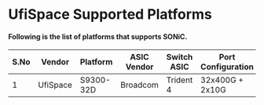 # UfiSpace Supported Platforms

#### Following is the list of platforms that supports SONiC.
| S.No | Vendor         | Platform    | ASIC Vendor | Switch ASIC       | Port Configuration          |
| ---- | -------------- | ----------- | ----------- | ----------------- | --------------------------- |
| 1    | UfiSpace       | S9300-32D   | Broadcom    | Trident 4         | 32x400G + 2x10G             |

